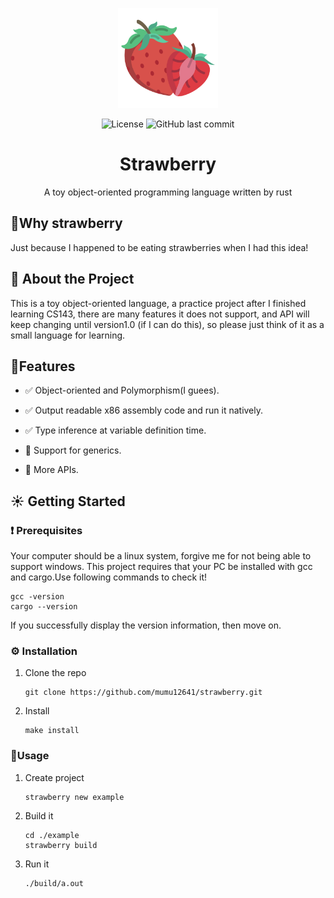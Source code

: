 <p align="center"> 
	<img src="asset/logo.png" width=160 height=160  >
</p>
<div align="center">
    <img alt="License" src="https://img.shields.io/github/license/mumu12641/strawberry?color=red&style=flat-square">
    <img alt="GitHub last commit" src="https://img.shields.io/github/last-commit/mumu12641/strawberry?color=red&style=flat-square">
<h1 align="center">
	Strawberry
</h1>
<p align="center">
  A toy object-oriented programming language written by rust
</p>
</div>

## 🍓Why strawberry

Just because I happened to be eating strawberries when I had this idea!

## 🌟 About the Project

This is a toy object-oriented language, a practice project after I finished learning CS143, there are many features it does not support, and API will keep changing until version1.0 (if I can do this), so please just think of it as a small language for learning.

## 🎯Features
- :white_check_mark: Object-oriented and Polymorphism(I guees).

- :white_check_mark: Output readable x86 assembly code and run it natively.

- :white_check_mark: Type inference at variable definition time.

- :construction: Support for generics.

- :construction: More APIs.


## ☀ Getting Started

### ❗️ Prerequisites

Your computer should be a linux system, forgive me for not being able to support windows. This project requires that your PC be installed with gcc and cargo.Use following commands to check it!

```
gcc -version
cargo --version
```

If you successfully display the version information, then move on.

### ⚙️ Installation

1. Clone the repo

   ```
   git clone https://github.com/mumu12641/strawberry.git
   ```

2. Install

   ```
   make install
   ```

### 👀Usage

1. Create project

   ```
   strawberry new example
   ```

2. Build it

   ```
   cd ./example
   strawberry build
   ```

3. Run it

   ```
   ./build/a.out
   ```

   
